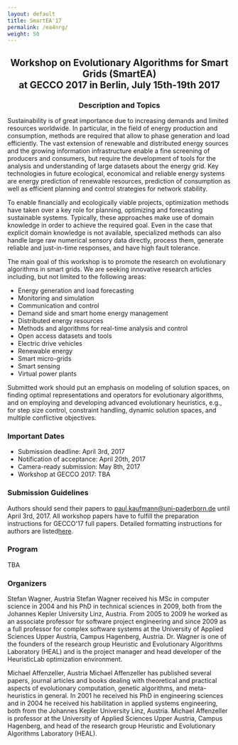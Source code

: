 ```yaml
---
layout: default
title: SmartEA'17
permalink: /ea4nrg/
weight: 50
---
```

<center>
<h2><b>Workshop on Evolutionary Algorithms for Smart Grids (SmartEA)<br>at ​GECCO 2017 in Berlin, July 15th-19th 2017</b></h2>

<h3><b>Description and Topics</b></h3>
</center>

Sustainability is of great importance due to increasing demands and limited resources worldwide. In particular, in the field of energy production and consumption, methods are required that allow to phase generation and load efficiently. The vast extension of renewable and distributed energy sources and the growing information infrastructure enable a fine screening of producers and consumers, but require the development of tools for the analysis and understanding of large datasets about the energy grid. Key technologies in future ecological, economical and reliable energy systems are energy prediction of renewable resources, prediction of consumption as well as efficient planning and control strategies for network stability.

To enable financially and ecologically viable projects, optimization methods have taken over a key role for planning, optimizing and forecasting sustainable systems. Typically, these approaches make use of domain knowledge in order to achieve the required goal. Even in the case that explicit domain knowledge is not available, specialized methods can also handle large raw numerical sensory data directly, process them, generate reliable and just-in-time responses, and have high fault tolerance.

The main goal of this workshop is to promote the research on evolutionary algorithms in smart grids. We are seeking innovative research articles including, but not limited to the following areas:

- Energy generation and load forecasting
- Monitoring and simulation 
- Communication and control
- Demand side and smart home energy management
- Distributed energy resources
- Methods and algorithms for real-time analysis and control
- Open access datasets and tools
- Electric drive vehicles
- Renewable energy
- Smart micro-grids
- Smart sensing
- Virtual power plants

Submitted work should put an emphasis on modeling of solution spaces, on finding optimal representations and operators for evolutionary algorithms, and on employing and developing advanced evolutionary heuristics, e.g., for step size control, constraint handling, dynamic solution spaces, and multiple conflictive objectives.


<h3><b>Important Dates</b></h3>

- Submission deadline: 	April 3rd, 2017
- Notification of acceptance: 	April 20th, 2017
- Camera-ready submission: 	May 8th, 2017
- Workshop at ​GECCO 2017: 	TBA

<h3><b>Submission Guidelines</b></h3>

Authors should send their papers to paul.kaufmann@uni-paderborn.de until April 3rd, 2017. All workshop papers have to fulfill the preparation instructions for GECCO'17 full papers. Detailed formatting instructions for authors are listed ​<a href="http://gecco-2017.sigevo.org/index.html/Call+for+Papers">here</a>.

<h3><b>Program</b></h3>

TBA

<h3><b>Organizers</b></h3>

​Stefan Wagner, Austria
Stefan Wagner received his MSc in computer science in 2004 and his PhD in technical sciences in 2009, both from the Johannes Kepler University Linz, Austria. From 2005 to 2009 he worked as an associate professor for software project engineering and since 2009 as a full professor for complex software systems at the University of Applied Sciences Upper Austria, Campus Hagenberg, Austria. Dr. Wagner is one of the founders of the research group Heuristic and Evolutionary Algorithms Laboratory (HEAL) and is the project manager and head developer of the HeuristicLab optimization environment.

​Michael Affenzeller, Austria
Michael Affenzeller has published several papers, journal articles and books dealing with theoretical and practical aspects of evolutionary computation, genetic algorithms, and meta-heuristics in general. In 2001 he received his PhD in engineering sciences and in 2004 he received his habilitation in applied systems engineering, both from the Johannes Kepler University Linz, Austria. Michael Affenzeller is professor at the University of Applied Sciences Upper Austria, Campus Hagenberg, and head of the research group Heuristic and Evolutionary Algorithms Laboratory (HEAL). 

